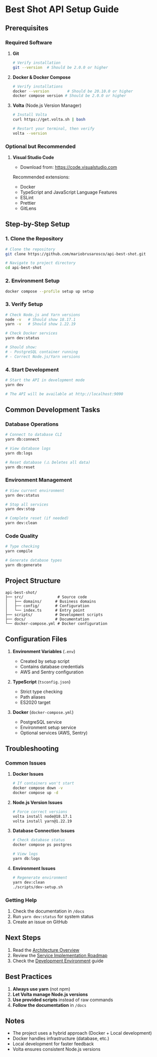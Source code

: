 # Best Shot API Setup Guide

## Prerequisites

### Required Software
1. **Git**
   ```bash
   # Verify installation
   git --version  # Should be 2.0.0 or higher
   ```

2. **Docker & Docker Compose**
   ```bash
   # Verify installations
   docker --version        # Should be 20.10.0 or higher
   docker compose version # Should be 2.0.0 or higher
   ```

3. **Volta** (Node.js Version Manager)
   ```bash
   # Install Volta
   curl https://get.volta.sh | bash
   
   # Restart your terminal, then verify
   volta --version
   ```

### Optional but Recommended
1. **Visual Studio Code**
   - Download from: https://code.visualstudio.com
   
   Recommended extensions:
   - Docker
   - TypeScript and JavaScript Language Features
   - ESLint
   - Prettier
   - GitLens

## Step-by-Step Setup

### 1. Clone the Repository

```bash
# Clone the repository
git clone https://github.com/mariobrusarosco/api-best-shot.git

# Navigate to project directory
cd api-best-shot
```

### 2. Environment Setup

```bash
docker compose --profile setup up setup
```

### 3. Verify Setup

```bash
# Check Node.js and Yarn versions
node -v   # Should show 18.17.1
yarn -v   # Should show 1.22.19

# Check Docker services
yarn dev:status

# Should show:
# - PostgreSQL container running
# - Correct Node.js/Yarn versions
```

### 4. Start Development

```bash
# Start the API in development mode
yarn dev

# The API will be available at http://localhost:9090
```

## Common Development Tasks

### Database Operations
```bash
# Connect to database CLI
yarn db:connect

# View database logs
yarn db:logs

# Reset database (⚠️ Deletes all data)
yarn db:reset
```

### Environment Management
```bash
# View current environment
yarn dev:status

# Stop all services
yarn dev:stop

# Complete reset (if needed)
yarn dev:clean
```

### Code Quality
```bash
# Type checking
yarn compile

# Generate database types
yarn db:generate
```

## Project Structure

```
api-best-shot/
├── src/               # Source code
│   ├── domains/      # Business domains
│   ├── config/       # Configuration
│   └── index.ts      # Entry point
├── scripts/          # Development scripts
├── docs/             # Documentation
└── docker-compose.yml # Docker configuration
```

## Configuration Files

1. **Environment Variables** (`.env`)
   - Created by setup script
   - Contains database credentials
   - AWS and Sentry configuration

2. **TypeScript** (`tsconfig.json`)
   - Strict type checking
   - Path aliases
   - ES2020 target

3. **Docker** (`docker-compose.yml`)
   - PostgreSQL service
   - Environment setup service
   - Optional services (AWS, Sentry)

## Troubleshooting

### Common Issues

1. **Docker Issues**
   ```bash
   # If containers won't start
   docker compose down -v
   docker compose up -d
   ```

2. **Node.js Version Issues**
   ```bash
   # Force correct versions
   volta install node@18.17.1
   volta install yarn@1.22.19
   ```

3. **Database Connection Issues**
   ```bash
   # Check database status
   docker compose ps postgres
   
   # View logs
   yarn db:logs
   ```

4. **Environment Issues**
   ```bash
   # Regenerate environment
   yarn dev:clean
   ./scripts/dev-setup.sh
   ```

### Getting Help

1. Check the documentation in `/docs`
2. Run `yarn dev:status` for system status
3. Create an issue on GitHub

## Next Steps

1. Read the [Architecture Overview](./architecture.md)
2. Review the [Service Implementation Roadmap](./service-implementation-roadmap.md)
3. Check the [Development Environment](./development-environment.md) guide

## Best Practices

1. **Always use yarn** (not npm)
2. **Let Volta manage Node.js versions**
3. **Use provided scripts** instead of raw commands
4. **Follow the documentation** in `/docs`

## Notes

- The project uses a hybrid approach (Docker + Local development)
- Docker handles infrastructure (database, etc.)
- Local development for faster feedback
- Volta ensures consistent Node.js versions 